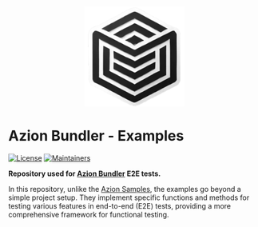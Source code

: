 <p align="center">
  <img src="https://raw.githubusercontent.com/aziontech/bundler/stage/assets/logo.png" alt="Azion Bundler Logo" width="200"/>
</p>

# Azion Bundler - Examples 
[![License](https://img.shields.io/badge/license-MIT-blue.svg)](LICENSE.md)
[![Maintainers](https://img.shields.io/badge/maintainers-jotanarciso,%20jcbsfilho,%20pablodiehl-blue.svg)](https://github.com/aziontech/bundler-examples/graphs/contributors)

**Repository used for [Azion Bundler](https://github.com/aziontech/bundler) E2E tests.**

In this repository, unlike the [Azion Samples](https://github.com/aziontech/azion-samples), the examples go beyond a simple project setup. They implement specific functions and methods for testing various features in end-to-end (E2E) tests, providing a more comprehensive framework for functional testing.

